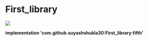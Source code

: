 # First_library

[![](https://jitpack.io/v/suyashshukla30/First_library.svg)](https://jitpack.io/#suyashshukla30/First_library)

**implementation 'com.github.suyashshukla30:First_library:fifth'**
